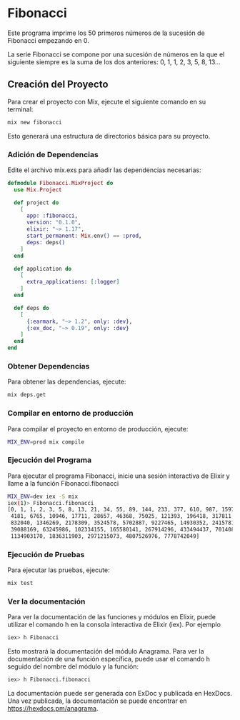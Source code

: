 # Fibonacci

Este programa imprime los 50 primeros números de la sucesión de Fibonacci empezando en 0.

La serie Fibonacci se compone por una sucesión de números en la que el siguiente siempre es la suma de los dos anteriores:
0, 1, 1, 2, 3, 5, 8, 13...

## Creación del Proyecto

Para crear el proyecto con Mix, ejecute el siguiente comando en su terminal:


```sh
mix new fibonacci
```

Esto generará una estructura de directorios básica para su proyecto.

### Adición de Dependencias
Edite el archivo mix.exs para añadir las dependencias necesarias:

```elixir
defmodule Fibonacci.MixProject do
  use Mix.Project

  def project do
    [
      app: :fibonacci,
      version: "0.1.0",
      elixir: "~> 1.17",
      start_permanent: Mix.env() == :prod,
      deps: deps()
    ]
  end

  def application do
    [
      extra_applications: [:logger]
    ]
  end

  def deps do
    [
      {:earmark, "~> 1.2", only: :dev},
      {:ex_doc, "~> 0.19", only: :dev}
    ]
  end
end
```

### Obtener Dependencias
Para obtener las dependencias, ejecute:

```sh
mix deps.get
```

### Compilar en entorno de producción
Para compilar el proyecto en entorno de producción, ejecute:

```sh
MIX_ENV=prod mix compile
```

### Ejecución del Programa
Para ejecutar el programa Fibonacci, inicie una sesión interactiva de Elixir y llame a la función Fibonacci.fibonacci

```sh
MIX_ENV=dev iex -S mix
iex(1)> Fibonacci.fibonacci
[0, 1, 1, 2, 3, 5, 8, 13, 21, 34, 55, 89, 144, 233, 377, 610, 987, 1597, 2584,
 4181, 6765, 10946, 17711, 28657, 46368, 75025, 121393, 196418, 317811, 514229,
 832040, 1346269, 2178309, 3524578, 5702887, 9227465, 14930352, 24157817,
 39088169, 63245986, 102334155, 165580141, 267914296, 433494437, 701408733,
 1134903170, 1836311903, 2971215073, 4807526976, 7778742049]
```

### Ejecución de Pruebas
Para ejecutar las pruebas, ejecute:

```sh
mix test
```

### Ver la documentación
Para ver la documentación de las funciones y módulos en Elixir, puede utilizar el comando h en la consola interactiva de Elixir (iex). Por ejemplo

```sh
iex> h Fibonacci
```
Esto mostrará la documentación del módulo Anagrama. Para ver la documentación de una función específica, puede usar el comando h seguido del nombre del módulo y la función:
  
  ```sh
iex> h Fibonacci.fibonacci
```
La documentación puede ser generada con ExDoc y publicada en HexDocs. Una vez publicada, la documentación se puede encontrar en https://hexdocs.pm/anagrama. 